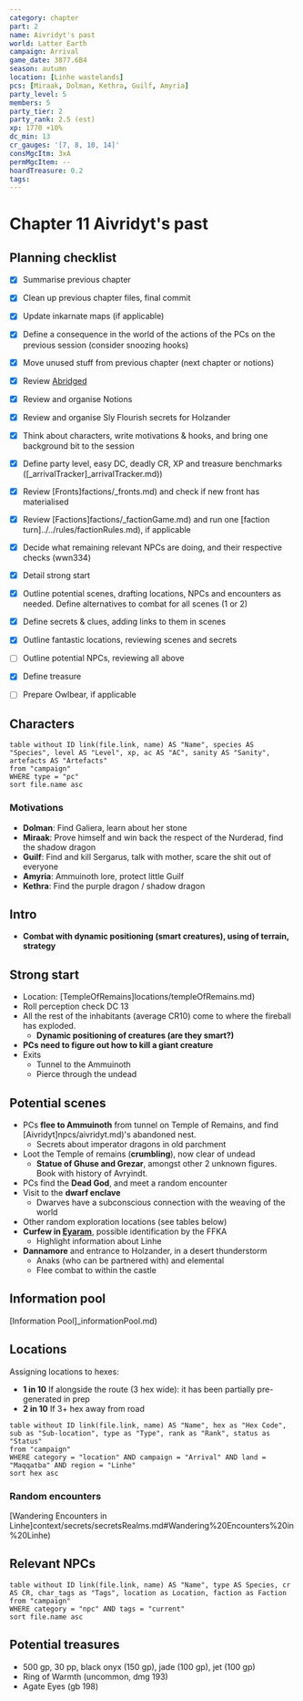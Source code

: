 ```yaml
---
category: chapter
part: 2
name: Aivridyt's past
world: Latter Earth
campaign: Arrival
game_date: 3877.6B4
season: autumn
location: [Linhe wastelands]
pcs: [Miraak, Dolman, Kethra, Guilf, Amyria]
party_level: 5
members: 5
party_tier: 2
party_rank: 2.5 (est)
xp: 1770 +10%
dc_min: 13
cr_gauges: '[7, 8, 10, 14]'
consMgcItm: 3xA
permMgcItem: --
hoardTreasure: 0.2
tags: 
---
```


# Chapter 11 Aivridyt's past

## Planning checklist

- [x] Summarise previous chapter
- [x] Clean up previous chapter files, final commit
- [x] Update inkarnate maps (if applicable)
- [x] Define a consequence in the world of the actions of the PCs on the previous session (consider snoozing hooks)
- [x] Move unused stuff from previous chapter (next chapter or notions)
- [x] Review [Abridged](_published/arrival/abridged.md)
- [x] Review and organise Notions
- [x] Review and organise Sly Flourish secrets for Holzander
- [x] Think about characters, write motivations & hooks, and bring one background bit to the session
- [x] Define party level, easy DC, deadly CR, XP and treasure benchmarks ([_arrivalTracker]_arrivalTracker.md))
- [x] Review [Fronts]factions/_fronts.md) and check if new front has materialised
- [x] Review [Factions]factions/_factionGame.md) and run one [faction turn]../../rules/factionRules.md), if applicable
- [x] Decide what remaining relevant NPCs are doing, and their respective checks (wwn334)
- [x] Detail strong start
- [x] Outline potential scenes, drafting locations, NPCs and encounters as needed. Define alternatives to combat for all scenes (1 or 2)
- [x] Define secrets & clues, adding links to them in scenes
- [x] Outline fantastic locations, reviewing scenes and secrets
- [ ] Outline potential NPCs, reviewing all above
- [x] Define treasure
- [ ] Prepare Owlbear, if applicable


## Characters

```dataview
table without ID link(file.link, name) AS "Name", species AS "Species", level AS "Level", xp, ac AS "AC", sanity AS "Sanity", artefacts AS "Artefacts"
from "campaign"
WHERE type = "pc"
sort file.name asc
```

### Motivations
- **Dolman**: Find Galiera, learn about her stone
- **Miraak**: Prove himself and win back the respect of the Nurderad, find the shadow dragon
- **Guilf**: Find and kill Sergarus, talk with mother, scare the shit out of everyone
- **Amyria**: Ammuinoth lore, protect little Guilf
- **Kethra**: Find the purple dragon / shadow dragon

## Intro

- **Combat with dynamic positioning (smart creatures), using of terrain, strategy**

## Strong start

- Location: [TempleOfRemains]locations/templeOfRemains.md)
- Roll perception check DC 13
- All the rest of the inhabitants (average CR10) come to where the fireball has exploded.
	- **Dynamic positioning of creatures (are they smart?)**
- **PCs need to figure out how to kill a giant creature**
- Exits
	- Tunnel to the Ammuinoth
	- Pierce through the undead

## Potential scenes

- PCs **flee to Ammuinoth** from tunnel on Temple of Remains, and find [Aivridyt]npcs/aivridyt.md)'s abandoned nest.
	- Secrets about imperator dragons in old parchment
- Loot the Temple of remains (**crumbling**), now clear of undead
	- **Statue of Ghuse and Grezar**, amongst other 2 unknown figures. Book with history of Avryindt.
- PCs find the **Dead God**, and meet a random encounter
- Visit to the **dwarf enclave**
	- Dwarves have a subconscious connection with the weaving of the world
- Other random exploration locations (see tables below)
- **Curfew in [Eyaram](arrival/locations/Eyaram.md)**, possible identification by the FFKA
	- Highlight information about Linhe
- **Dannamore** and entrance to Holzander, in a desert thunderstorm
	- Anaks (who can be partnered with) and elemental
	- Flee combat to within the castle

## Information pool

[Information Pool]_informationPool.md)

## Locations

Assigning locations to hexes:
- **1 in 10** If alongside the route (3 hex wide): it has been partially pre-generated in prep
- **2 in 10** If 3+ hex away from road

```dataview
table without ID link(file.link, name) AS "Name", hex as "Hex Code", sub as "Sub-location", type as "Type", rank as "Rank", status as "Status"
from "campaign"
WHERE category = "location" AND campaign = "Arrival" AND land = "Maqqatba" AND region = "Linhe"
sort hex asc
```

### Random encounters

[Wandering Encounters in Linhe]context/secrets/secretsRealms.md#Wandering%20Encounters%20in%20Linhe)


## Relevant NPCs

```dataview
table without ID link(file.link, name) AS "Name", type AS Species, cr AS CR, char_tags as "Tags", location as Location, faction as Faction
from "campaign"
WHERE category = "npc" AND tags = "current"
sort file.name asc
```

## Potential treasures

- 500 gp, 30 pp, black onyx (150 gp), jade (100 gp), jet (100 gp)
- Ring of Warmth (uncommon, dmg 193)
- Agate Eyes (gb 198)
